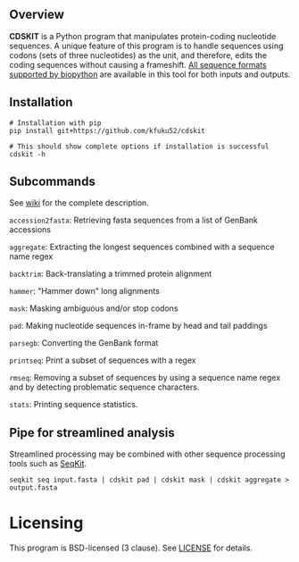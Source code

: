 ## Overview

**CDSKIT** is a Python program that manipulates protein-coding nucleotide sequences. A unique feature of this program is to handle sequences using codons (sets of three nucleotides) as the unit, and therefore, edits the coding sequences without causing a frameshift. [All sequence formats supported by biopython](https://biopython.org/wiki/SeqIO) are available in this tool for both inputs and outputs.


## Installation
```
# Installation with pip
pip install git+https://github.com/kfuku52/cdskit

# This should show complete options if installation is successful
cdskit -h 
```

## Subcommands
See [wiki](https://github.com/kfuku52/cdskit/wiki) for the complete description.

`accession2fasta`: Retrieving fasta sequences from a list of GenBank accessions

`aggregate`: Extracting the longest sequences combined with a sequence name regex

`backtrim`: Back-translating a trimmed protein alignment

`hammer`: "Hammer down" long alignments

`mask`: Masking ambiguous and/or stop codons

`pad`: Making nucleotide sequences in-frame by head and tail paddings

`parsegb`: Converting the GenBank format

`printseq`: Print a subset of sequences with a regex

`rmseq`: Removing a subset of sequences by using a sequence name regex and by detecting problematic sequence characters.

`stats`: Printing sequence statistics.


## Pipe for streamlined analysis
Streamlined processing may be combined with other sequence processing tools such as [SeqKit](https://bioinf.shenwei.me/seqkit/).
```
seqkit seq input.fasta | cdskit pad | cdskit mask | cdskit aggregate > output.fasta
```

# Licensing
This program is BSD-licensed (3 clause). See [LICENSE](LICENSE) for details.

